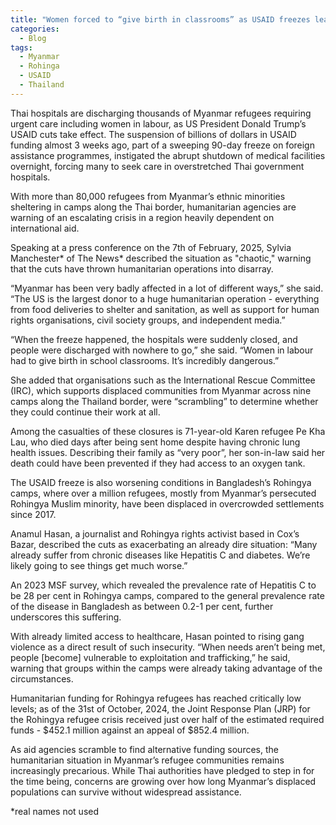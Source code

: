 ```yaml
---
title: "Women forced to “give birth in classrooms” as USAID freezes leave Thai authorities overwhelmed"
categories:
  - Blog
tags:
  - Myanmar
  - Rohinga
  - USAID
  - Thailand
---
```


Thai hospitals are discharging thousands of Myanmar refugees requiring urgent care including women in labour, as US President Donald Trump’s USAID cuts take effect. The suspension of billions of dollars in USAID funding almost 3 weeks ago, part of a sweeping 90-day freeze on foreign assistance programmes, instigated the abrupt shutdown of medical facilities overnight, forcing many to seek care in overstretched Thai government hospitals.

With more than 80,000 refugees from Myanmar’s ethnic minorities sheltering in camps along the Thai border, humanitarian agencies are warning of an escalating crisis in a region heavily dependent on international aid.

Speaking at a press conference on the 7th of February, 2025, Sylvia Manchester* of The News* described the situation as "chaotic," warning that the cuts have thrown humanitarian operations into disarray. 

“Myanmar has been very badly affected in a lot of different ways,” she said. “The US is the largest donor to a huge humanitarian operation - everything from food deliveries to shelter and sanitation, as well as support for human rights organisations, civil society groups, and independent media.”

“When the freeze happened, the hospitals were suddenly closed, and people were discharged with nowhere to go,” she said. “Women in labour had to give birth in school classrooms. It’s incredibly dangerous.”

She added that organisations such as the International Rescue Committee (IRC), which supports displaced communities from Myanmar across nine camps along the Thailand border, were “scrambling” to determine whether they could continue their work at all.

Among the casualties of these closures is 71-year-old Karen refugee Pe Kha Lau, who died days after being sent home despite having chronic lung health issues. Describing their family as “very poor”, her son-in-law said her death could have been prevented if they had access to an oxygen tank.

The USAID freeze is also worsening conditions in Bangladesh’s Rohingya camps, where over a million refugees, mostly from Myanmar’s persecuted Rohingya Muslim minority, have been displaced in overcrowded settlements since 2017.

Anamul Hasan, a journalist and Rohingya rights activist based in Cox’s Bazar, described the cuts as exacerbating an already dire situation: “Many already suffer from chronic diseases like Hepatitis C and diabetes. We’re likely going to see things get much worse.” 

An 2023 MSF survey, which revealed the prevalence rate of Hepatitis C  to be 28 per cent in Rohingya camps, compared to the general prevalence rate of the disease in Bangladesh as between 0.2-1 per cent, further underscores this suffering.

With already limited access to healthcare, Hasan pointed to rising gang violence as a direct result of such insecurity. “When needs aren’t being met, people [become] vulnerable to exploitation and trafficking,” he said, warning that groups within the camps were already taking advantage of the circumstances.

Humanitarian funding for Rohingya refugees has reached critically low levels; as of the 31st of October, 2024, the Joint Response Plan (JRP) for the Rohingya refugee crisis received just over half of the estimated required funds - $452.1 million against an appeal of $852.4 million.

As aid agencies scramble to find alternative funding sources, the humanitarian situation in Myanmar’s refugee communities remains increasingly precarious. While Thai authorities have pledged to step in for the time being, concerns are growing over how long Myanmar’s displaced populations can survive without widespread assistance.

*real names not used